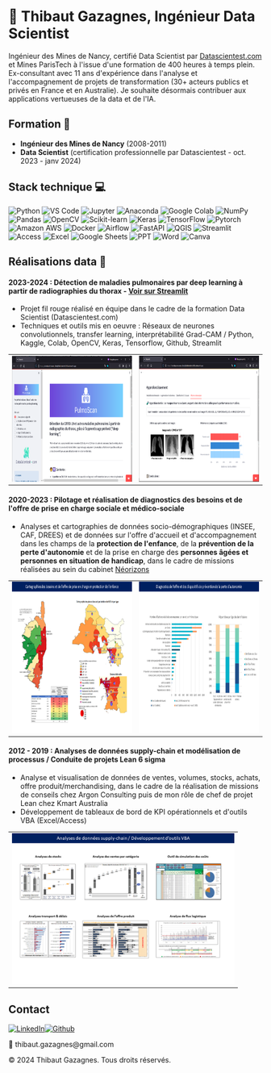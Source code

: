 👋 Thibaut Gazagnes, Ingénieur Data Scientist
==========================================
  
Ingénieur des Mines de Nancy, certifié Data Scientist par [Datascientest.com](https://datascientest.com/formation-data-scientist) et Mines ParisTech à l'issue d'une formation de 400 heures à temps plein.
Ex-consultant avec 11 ans d'expérience dans l'analyse et l'accompagnement de projets de transformation (30+ acteurs publics et privés en France et en Australie). 
Je souhaite désormais contribuer aux applications vertueuses de la data et de l'IA. 
 

Formation 🌱
------------
- **Ingénieur des Mines de Nancy** (2008-2011)
-  **Data Scientist** (certification professionnelle par Datascientest - oct. 2023 - janv 2024)

Stack technique 💻 
------------

![Python](https://img.shields.io/badge/python-3670A0?style=for-the-badge&logo=python&logoColor=ffdd54) ![VS Code](https://img.shields.io/badge/VSCode-0078D4?style=for-the-badge&logo=visual%20studio%20code&logoColor=white) ![Jupyter](https://img.shields.io/badge/Jupyter-F37626.svg?&style=for-the-badge&logo=Jupyter&logoColor=white) ![Anaconda](https://img.shields.io/badge/Anaconda-%2344A833.svg?style=for-the-badge&logo=anaconda&logoColor=white) ![Google Colab](https://img.shields.io/badge/Colab-F9AB00?style=for-the-badge&logo=googlecolab&color=525252) ![NumPy](https://img.shields.io/badge/numpy-%23013243.svg?style=for-the-badge&logo=numpy&logoColor=white) ![Pandas](https://img.shields.io/badge/pandas-%23150458.svg?style=for-the-badge&logo=pandas&logoColor=white) ![OpenCV](https://img.shields.io/badge/OpenCV-27338e?style=for-the-badge&logo=OpenCV&logoColor=white) ![Scikit-learn](https://img.shields.io/badge/scikit--learn-%23F7931E.svg?style=for-the-badge&logo=scikit-learn&logoColor=white) 
![Keras](https://img.shields.io/badge/Keras-%23D00000.svg?style=for-the-badge&logo=Keras&logoColor=white) ![TensorFlow](https://img.shields.io/badge/TensorFlow-%23FF6F00.svg?style=for-the-badge&logo=TensorFlow&logoColor=white) 
![Pytorch](https://img.shields.io/badge/PyTorch-EE4C2C?style=for-the-badge&logo=pytorch&logoColor=white)
![Amazon AWS](https://img.shields.io/badge/Amazon_AWS-FF9900?style=for-the-badge&logo=amazonaws&logoColor=white) ![Docker](https://img.shields.io/badge/Docker-2CA5E0?style=for-the-badge&logo=docker&logoColor=white) 
![Airflow](https://img.shields.io/badge/Airflow-017CEE?style=for-the-badge&logo=Apache%20Airflow&logoColor=white) 
![FastAPI](https://img.shields.io/badge/fastapi-109989?style=for-the-badge&logo=FASTAPI&logoColor=white) ![QGIS](https://img.shields.io/badge/qgis-93b023?&style=for-the-badge&logo=qgis&logoColor=white) ![Streamlit](https://img.shields.io/badge/Streamlit-FF4B4B?style=for-the-badge&logo=Streamlit&logoColor=white) 
![Access](https://img.shields.io/badge/Microsoft_Access-A4373A?style=for-the-badge&logo=microsoft-access&logoColor=white) ![Excel](https://img.shields.io/badge/Microsoft_Excel-217346?style=for-the-badge&logo=microsoft-excel&logoColor=white) 
![Google Sheets](https://img.shields.io/badge/Google%20Sheets-34A853?style=for-the-badge&logo=google-sheets&logoColor=white) ![PPT](https://img.shields.io/badge/Microsoft_PowerPoint-B7472A?style=for-the-badge&logo=microsoft-powerpoint&logoColor=white) ![Word](https://img.shields.io/badge/Microsoft_Word-2B579A?style=for-the-badge&logo=microsoft-word&logoColor=white)  ![Canva](https://img.shields.io/badge/Canva-%2300C4CC.svg?&style=for-the-badge&logo=Canva&logoColor=white) 

Réalisations data 🧮
------------

#### **2023-2024 : Détection de maladies pulmonaires par deep learning à partir de radiographies du thorax** - [Voir sur Streamlit](https://octbdspulmoscan-v9ccdj4bdtzktedwkx7d3u.streamlit.app/)
- Projet fil rouge réalisé en équipe dans le cadre de la formation Data Scientist (Datascientest.com)
- Techniques et outils mis en oeuvre : Réseaux de neurones convolutionnels, transfer learning, interprétabilité Grad-CAM / Python, Kaggle, Colab, OpenCV, Keras, Tensorflow, Github, Streamlit


<table border="0" style="margin: 0 auto;">
  <tr>
    <td align="center">
             <img src="pulmoscan.PNG" alt="streamlit_1" width="auto" height="250">
    </td>
    <td align="center">
             <img src="pulmoscan2.PNG" alt="streamlit_2" width="auto" height="250">
    </td>
  </tr>
</table>


  

#### **2020-2023 : Pilotage et réalisation de diagnostics des besoins et de l'offre de prise en charge sociale et médico-sociale**
- Analyses et cartographies de données socio-démographiques (INSEE, CAF, DREES) et de données sur l'offre d'accueil et d'accompagnement dans les champs de la **protection de l'enfance**, de la **prévention de la perte d'autonomie** et de la prise en charge des **personnes âgées et personnes en situation de handicap**, dans le cadre de missions réalisées au sein du cabinet [Néorizons](https://www.linkedin.com/company/n%C3%A9orizons/)

<table border="0" style="margin: 0 auto;">
  <tr>
    <td align="center">
           <img src="Diapositive1.PNG" alt="illustrations_1" width="auto" height="300">
    </td>
    <td align="center">
           <img src="Diapositive2.PNG" alt="illustrations_2" width="auto" height="300">
    </td>

  </tr>
</table>

#### **2012 - 2019 : Analyses de données supply-chain et modélisation de processus / Conduite de projets Lean 6 sigma**
- Analyse et visualisation de données de ventes, volumes, stocks, achats, offre produit/merchandising, dans le cadre de la réalisation de missions de conseils chez Argon Consulting puis de mon rôle de chef de projet Lean chez Kmart Australia
- Développement de tableaux de bord de KPI opérationnels et d'outils VBA (Excel/Access)

<table border="0" style="margin: 0 auto;">
  <tr>
    <td align="center">
           <img src="Diapositive4.PNG" alt="illustrations_4" width="auto" height="300">
    </td>
  </tr>
</table>

Contact
------------
[![LinkedIn](https://img.shields.io/badge/LinkedIn-0077B5?style=for-the-badge&logo=linkedin&logoColor=white)](https://linkedin.com/in/thibautgazagnes/)[![Github](https://img.shields.io/badge/GitHub-100000?style=for-the-badge&logo=github&logoColor=white)](https://github.com/tgazagnes/)
   

💬  thib<!-- commentaire -->aut.ga<!-- commentaire -->zagnes<!-- commentaire -->@<!-- commentaire -->gmail.com

© 2024 Thibaut Gazagnes. Tous droits réservés.
